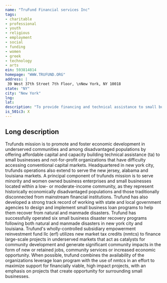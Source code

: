 ```yaml
---
name: "TruFund Financial services Inc"
tags:
- charitable
- professional
- youth
- religious
- employment
- social
- funding
- women
- greek
- technology
- arts
ein: 593814814
homepage: "WWW.TRUFUND.ORG"
address: |
 39 West 37th Street 7th Floor, \nNew York, NY 10018
state: "NY"
city: "New York"
lng: 
lat: 
description: "To provide financing and technical assistance to small businesses, principally minority and women owned business enterprises, and non-profit organizations. See schedule o. "
is_501c3: X
---
```


## Long description

Trufunds mission is to promote and foster economic development in underserved communities and among disadvantaged populations by offering affordable capital and capacity building technical assistance (ta) to small businesses and not-for-profit organizations that have difficulty accessing conventional capital markets. Headquartered in new york city, trufunds operations also extend to serve the new jersey, alabama and louisiana markets. A principal component of trufunds mission is to serve minority and women owned business enterprises and small businesses located within a low- or moderate-income community, as they represent historically economically disadvantaged populations and those traditionally disconnected from mainstream financial institutions. Trufund has also developed a strong track record of working with state and local government agencies to design and implement small business loan programs to help them recover from natural and manmade disasters. Trufund has successfully operated six small business disaster recovery programs following both natural and manmade disasters in new york city and louisiana. Trufund's wholly-controlled subsidiary empowerment reinvestment fund llc (erf) utilizes new market tax credits (nmtcs) to finance large-scale projects in underserved markets that act as catalysts for community development and generate significant community impacts in the form of new or retained jobs, community services or increased economic opportunity. When possible, trufund combines the availability of the organizations leverage loan program with the use of nmtcs in an effort to maximize support for financially viable, high impact projects, with an emphasis on projects that create opportunity for surrounding small businesses. 
